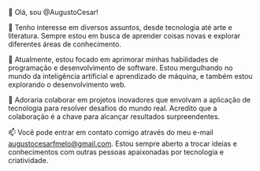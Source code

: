 👋 Olá, sou @AugustoCesar!

👀 Tenho interesse em diversos assuntos, desde tecnologia até arte e literatura. Sempre estou em busca de aprender coisas novas e explorar diferentes áreas de conhecimento.

🌱 Atualmente, estou focado em aprimorar minhas habilidades de programação e desenvolvimento de software. Estou mergulhando no mundo da inteligência artificial e aprendizado de máquina, e também estou explorando o desenvolvimento web.

💞️ Adoraria colaborar em projetos inovadores que envolvam a aplicação de tecnologia para resolver desafios do mundo real. Acredito que a colaboração é a chave para alcançar resultados surpreendentes.

📫 Você pode entrar em contato comigo através do meu e-mail augustocesarfmelo@gmail.com. Estou sempre aberto a trocar ideias e conhecimentos com outras pessoas apaixonadas por tecnologia e criatividade.

<!---
AugustoCesarF/AugustoCesarF é um repositório ✨ especial ✨ porque seu `README.md` (este arquivo) aparece no seu perfil do GitHub.
Você pode clicar no link de Visualização para dar uma olhada nas suas alterações.
--->
